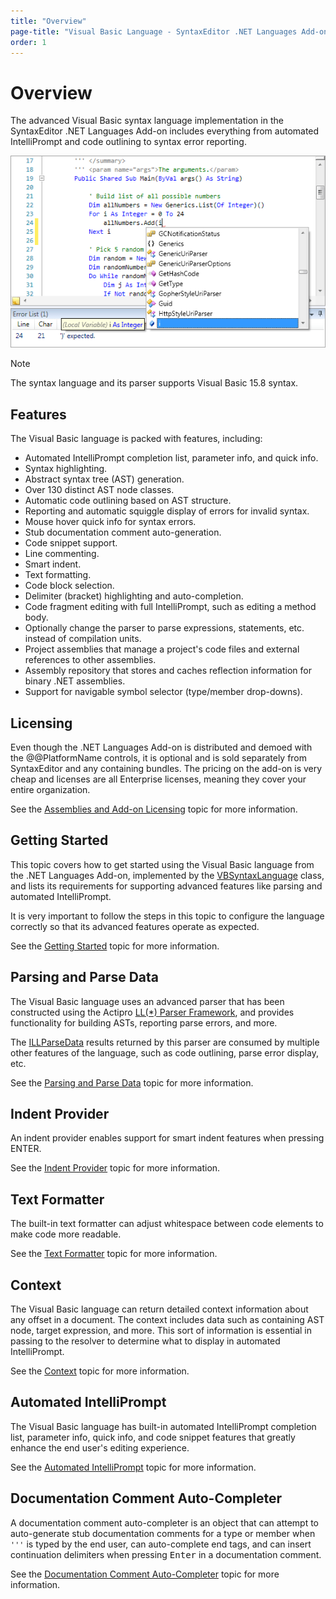 ```yaml
---
title: "Overview"
page-title: "Visual Basic Language - SyntaxEditor .NET Languages Add-on"
order: 1
---
```

# Overview

The advanced Visual Basic syntax language implementation in the SyntaxEditor .NET Languages Add-on includes everything from automated IntelliPrompt and code outlining to syntax error reporting.

![Screenshot](../../images/dotnet-addon-vb.png)

> [!NOTE]
> The syntax language and its parser supports Visual Basic 15.8 syntax.

## Features

The Visual Basic language is packed with features, including:

- Automated IntelliPrompt completion list, parameter info, and quick info.
- Syntax highlighting.
- Abstract syntax tree (AST) generation.
- Over 130 distinct AST node classes.
- Automatic code outlining based on AST structure.
- Reporting and automatic squiggle display of errors for invalid syntax.
- Mouse hover quick info for syntax errors.
- Stub documentation comment auto-generation.
- Code snippet support.
- Line commenting.
- Smart indent.
- Text formatting.
- Code block selection.
- Delimiter (bracket) highlighting and auto-completion.
- Code fragment editing with full IntelliPrompt, such as editing a method body.
- Optionally change the parser to parse expressions, statements, etc. instead of compilation units.
- Project assemblies that manage a project's code files and external references to other assemblies.
- Assembly repository that stores and caches reflection information for binary .NET assemblies.
- Support for navigable symbol selector (type/member drop-downs).

## Licensing

Even though the .NET Languages Add-on is distributed and demoed with the @@PlatformName controls, it is optional and is sold separately from SyntaxEditor and any containing bundles.  The pricing on the add-on is very cheap and licenses are all Enterprise licenses, meaning they cover your entire organization.

See the [Assemblies and Add-on Licensing](../../assemblies.md) topic for more information.

## Getting Started

This topic covers how to get started using the Visual Basic language from the .NET Languages Add-on, implemented by the [VBSyntaxLanguage](xref:ActiproSoftware.Text.Languages.VB.Implementation.VBSyntaxLanguage) class, and lists its requirements for supporting advanced features like parsing and automated IntelliPrompt.

It is very important to follow the steps in this topic to configure the language correctly so that its advanced features operate as expected.

See the [Getting Started](getting-started.md) topic for more information.

## Parsing and Parse Data

The Visual Basic language uses an advanced parser that has been constructed using the Actipro [LL(*) Parser Framework](../../ll-parser-framework/index.md), and provides functionality for building ASTs, reporting parse errors, and more.

The [ILLParseData](xref:ActiproSoftware.Text.Parsing.LLParser.ILLParseData) results returned by this parser are consumed by multiple other features of the language, such as code outlining, parse error display, etc.

See the [Parsing and Parse Data](parsing.md) topic for more information.

## Indent Provider

An indent provider enables support for smart indent features when pressing ENTER.

See the [Indent Provider](indent-provider.md) topic for more information.

## Text Formatter

The built-in text formatter can adjust whitespace between code elements to make code more readable.

See the [Text Formatter](text-formatter.md) topic for more information.

## Context

The Visual Basic language can return detailed context information about any offset in a document.  The context includes data such as containing AST node, target expression, and more.  This sort of information is essential in passing to the resolver to determine what to display in automated IntelliPrompt.

See the [Context](context.md) topic for more information.

## Automated IntelliPrompt

The Visual Basic language has built-in automated IntelliPrompt completion list, parameter info, quick info, and code snippet features that greatly enhance the end user's editing experience.

See the [Automated IntelliPrompt](intelliprompt.md) topic for more information.

## Documentation Comment Auto-Completer

A documentation comment auto-completer is an object that can attempt to auto-generate stub documentation comments for a type or member when `'''` is typed by the end user, can auto-complete end tags, and can insert continuation delimiters when pressing <kbd>Enter</kbd> in a documentation comment.

See the [Documentation Comment Auto-Completer](doc-comment-auto-completer.md) topic for more information.
